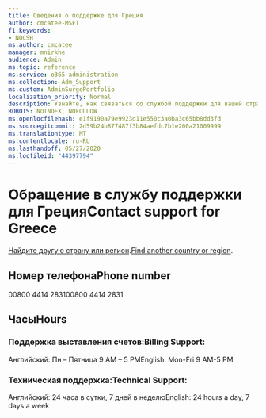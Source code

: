 ```yaml
---
title: Сведения о поддержке для Греция
author: cmcatee-MSFT
f1.keywords:
- NOCSH
ms.author: cmcatee
manager: mnirkhe
audience: Admin
ms.topic: reference
ms.service: o365-administration
ms.collection: Adm_Support
ms.custom: AdminSurgePortfolio
localization_priority: Normal
description: Узнайте, как связаться со службой поддержки для вашей страны или региона.
ROBOTS: NOINDEX, NOFOLLOW
ms.openlocfilehash: e1f9190a79e9923d11e550c3a0ba3c65bb8dd3fd
ms.sourcegitcommit: 2d59b24b877487f3b84aefdc7b1e200a21009999
ms.translationtype: MT
ms.contentlocale: ru-RU
ms.lasthandoff: 05/27/2020
ms.locfileid: "44397794"
---
```

# <a name="contact-support-for-greece"></a><span data-ttu-id="d77c1-103">Обращение в службу поддержки для Греция</span><span class="sxs-lookup"><span data-stu-id="d77c1-103">Contact support for Greece</span></span>

<span data-ttu-id="d77c1-104">[Найдите другую страну или регион](../contact-support-for-business-products.md).</span><span class="sxs-lookup"><span data-stu-id="d77c1-104">[Find another country or region](../contact-support-for-business-products.md).</span></span>

## <a name="phone-number"></a><span data-ttu-id="d77c1-105">Номер телефона</span><span class="sxs-lookup"><span data-stu-id="d77c1-105">Phone number</span></span>
<span data-ttu-id="d77c1-106">00800 4414 2831</span><span class="sxs-lookup"><span data-stu-id="d77c1-106">00800 4414 2831</span></span>

## <a name="hours"></a><span data-ttu-id="d77c1-107">Часы</span><span class="sxs-lookup"><span data-stu-id="d77c1-107">Hours</span></span>
### <a name="billing-support"></a><span data-ttu-id="d77c1-108">Поддержка выставления счетов:</span><span class="sxs-lookup"><span data-stu-id="d77c1-108">Billing Support:</span></span>

<span data-ttu-id="d77c1-109">Английский: Пн – Пятница 9 AM – 5 PM</span><span class="sxs-lookup"><span data-stu-id="d77c1-109">English: Mon-Fri 9 AM-5 PM</span></span>

### <a name="technical-support"></a><span data-ttu-id="d77c1-110">Техническая поддержка:</span><span class="sxs-lookup"><span data-stu-id="d77c1-110">Technical Support:</span></span>

<span data-ttu-id="d77c1-111">Английский: 24 часа в сутки, 7 дней в неделю</span><span class="sxs-lookup"><span data-stu-id="d77c1-111">English: 24 hours a day, 7 days a week</span></span>
